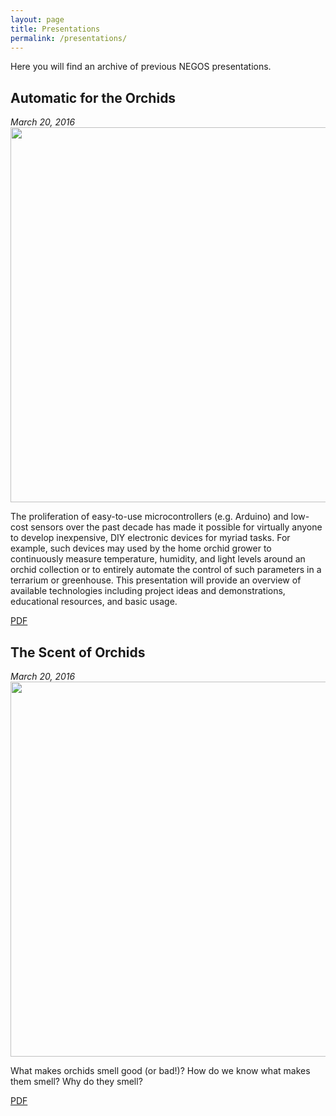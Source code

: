 ```yaml
---
layout: page
title: Presentations
permalink: /presentations/
---
```


Here you will find an archive of previous NEGOS presentations.


## Automatic for the Orchids
*March 20, 2016*  
[<img width="600px" src="covers/AutomaticOrchids.jpg">](AutomaticOrchids.pdf)

The proliferation of easy-to-use microcontrollers (e.g. Arduino) and low-cost sensors over the past decade has made it possible for virtually anyone to develop inexpensive, DIY electronic devices for myriad tasks.  For example, such devices may used by the home orchid grower to continuously measure temperature, humidity, and light levels around an orchid collection or to entirely automate the control of such parameters in a terrarium or greenhouse.  This presentation will provide an overview of available technologies including project ideas and demonstrations, educational resources, and basic usage.       

[PDF](AutomaticOrchids.pdf)             


## The Scent of Orchids
*March 20, 2016*        
[<img width="600px" src="covers/ScentOfOrchids.jpg">](ScentOfOrchids.pdf)

What makes orchids smell good (or bad!)?  How do we know what makes them smell?  Why do they smell?    

[PDF](ScentOfOrchids.pdf)     
